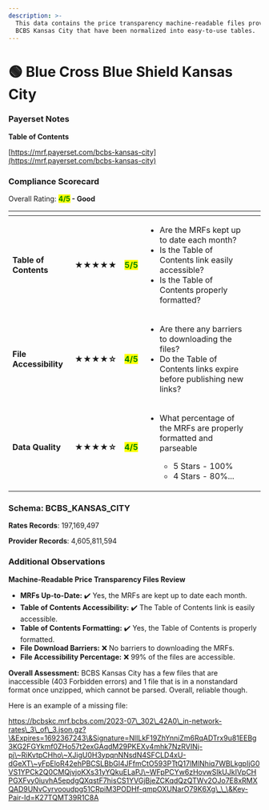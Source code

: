 ```yaml
---
description: >-
  This data contains the price transparency machine-readable files provided by
  BCBS Kansas City that have been normalized into easy-to-use tables.
---
```


# 🟢 Blue Cross Blue Shield Kansas City

### Payerset Notes

**Table of Contents**

[https://mrf.payerset.com/bcbs-kansas-city](https://mrf.payerset.com/bcbs-kansas-city)

### Compliance Scorecard

Overall Rating: <mark style="color:green;">**4/5**</mark>**&#x20;- Good**

<table data-view="cards"><thead><tr><th></th><th></th><th></th><th></th><th data-hidden data-card-cover data-type="files"></th></tr></thead><tbody><tr><td><strong>Table of Contents</strong></td><td><strong>★★★★★</strong></td><td><mark style="color:green;"><strong>5/5</strong></mark></td><td><ul><li>Are the MRFs kept up to date each month? </li><li>Is the Table of Contents link easily accessible?</li><li>Is the Table of Contents properly formatted?</li></ul></td><td></td></tr><tr><td><strong>File Accessibility</strong></td><td><strong>★★★★☆</strong></td><td><mark style="color:green;"><strong>4/5</strong></mark></td><td><ul><li>Are there any barriers to downloading the files?</li><li>Do the Table of Contents links expire before publishing new links?</li></ul></td><td></td></tr><tr><td><strong>Data Quality</strong></td><td><strong>★★★★☆</strong></td><td><mark style="color:green;"><strong>4/5</strong></mark></td><td><ul><li><p>What percentage of the MRFs are properly formatted and parseable</p><ul><li>5 Stars - 100%</li><li>4 Stars - 80%...</li></ul></li></ul></td><td></td></tr></tbody></table>

### Schema: BCBS\_KANSAS\_CITY

**Rates Records**: 197,169,497

**Provider Records**: 4,605,811,594

### Additional Observations

**Machine-Readable Price Transparency Files Review**

* **MRFs Up-to-Date:** ✔️ Yes, the MRFs are kept up to date each month.
* **Table of Contents Accessibility:** ✔️ The Table of Contents link is easily accessible.
* **Table of Contents Formatting:** ✔️ Yes, the Table of Contents is properly formatted.
* **File Download Barriers:** ❌ No barriers to downloading the MRFs.
* **File Accessibility Percentage:** ❌ 99% of the files are accessible.

**Overall Assessment:** BCBS Kansas City has a few files that are inaccessible (403 Forbidden errors) and 1 file that is in a nonstandard format once unzipped, which cannot be parsed. Overall, reliable though.

Here is an example of a missing file:

https://bcbskc.mrf.bcbs.com/2023-07\_302\_42A0\_in-network-rates\_3\_of\_3.json.gz?\&Expires=1692367243\&Signature=NlILkF19ZhYnniZm6RqADTrx9u81EEBg3KG2FGYkmf0ZHo57t2exGAqdM29PKEXv4mhk7NzRVINj-pj\~RiKvtpCHho\~XJigU0H3ypqnNNsdN4SFCLD4xU-dGeXT\~yFpEloR42ehPBCSLBbGl4JFfmCtO593PTtQ17lMlNhiq7WBLkgpIjG0VS1YPCk2Q0CMQjvjoKXs31yYQkuELaPJ\~WFpPCYw6zHovwSlkUJkIVpCHPGXFvy0iuvhA5epdgQXqstF7hisCS1YVGjBjeZCKqdQzQTWv2OJo7E8xRMXQAD9UNvCyrvooudpg51CRpiM3PODHf-qmpOXUNarO79K6Xg\_\_\&Key-Pair-Id=K27TQMT39R1C8A
